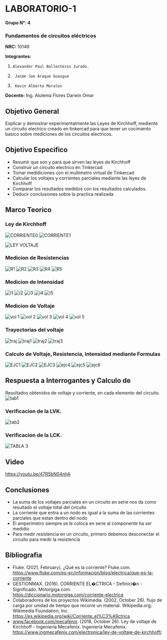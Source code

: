 # LABORATORIO-1
 **Grupo N°: 4**                                    
 
### Fundamentos de circuitos eléctricos  
 
 **NRC:** 10149                 
 
 **Integrantes:**

1.     Alexander Paul Ballesteros Jurado.
2.      Jaime Joe Araque Guasgua
3.      Kevin Alberto Morales

**Docente:** Ing. Alulema Flores Darwin Omar


## Objetivo General

Explicar y demostrar experimentalmente las Leyes de Kirchhoff, mediente un circuito electrico creado en tinkercad para que tener un cocimiento basico sobre mediciones de los circuitos electricos.

## Objetivo Especifico
* Resumir que son y para que sirven las leyes de Kirchhoff
* Construir un circuito electrico en Tinkercad
* Tomar medidiciones con el multimetro virtual de Tinkercad
* Calcular los voltajes y corrientes parciales mediante las leyes de Kirchhoff
* Comparar los resultados medidos con los resultados calculados.
* Deducir conclusiones sobre la practica realizada

## Marco Teorico

### Ley de Kirchhoff

![CORRIENTE0](https://user-images.githubusercontent.com/93928146/141392549-abf7337b-f047-4e1c-b16e-fa928e75a58f.PNG)
![CORRIENTE1](https://user-images.githubusercontent.com/93928146/141392548-2501e50a-cec0-459b-85b9-dba0a68133d4.PNG)


![LEY VOLTAJE](https://user-images.githubusercontent.com/93951775/141382801-cd85009c-65e2-47bd-a484-10c4ce36dd8c.png)



### Medicion de Resistencias

![R1](https://user-images.githubusercontent.com/93928146/141375859-26de3b2f-7343-438b-82c4-c3a76e95e730.PNG)
![R2](https://user-images.githubusercontent.com/93928146/141375860-e8e4034e-93f3-48f7-b0f7-829077def440.PNG)
![R3](https://user-images.githubusercontent.com/93928146/141375861-8f12469f-ed15-4160-aa9d-e731e92eef15.PNG)
![R4](https://user-images.githubusercontent.com/93928146/141375855-eb975c9b-5ee8-4303-8ee3-936494cee017.PNG)
![R5](https://user-images.githubusercontent.com/93928146/141375857-08ec6456-e02c-4fcb-9b95-ff978ba47c13.PNG)

### Medicion de Intensidad

![i1](https://user-images.githubusercontent.com/93224166/141375581-7411e232-39ea-42c8-b006-ef16f1635cd3.png)
![i2](https://user-images.githubusercontent.com/93224166/141382599-beb9714c-c5e7-479c-b04e-3aa53350978f.png)
![i3](https://user-images.githubusercontent.com/93224166/141375583-a016c03f-31be-4ed1-a26d-90593986a033.png)
![i4](https://user-images.githubusercontent.com/93224166/141375577-a60d4968-5f6b-4a35-95da-3562d71756ce.png)
![i5](https://user-images.githubusercontent.com/93224166/141375580-50407674-f22e-4f84-b492-623e0b14216a.png)


### Medicion de Voltaje

![vol 1](https://user-images.githubusercontent.com/93951775/141375791-ab352cda-2b63-40bb-a235-ed08519416d3.JPG)
![vol 2](https://user-images.githubusercontent.com/93951775/141375780-48f83f07-50a1-4a9a-acce-a90bb2c7c3b8.JPG)
![vol 3](https://user-images.githubusercontent.com/93951775/141375798-1ac4a091-c2dc-44c5-800b-fceb2663f761.JPG)
![vol 4](https://user-images.githubusercontent.com/93951775/141375795-c189472c-9b45-4477-bf99-1e72e2b4ea21.JPG)
![vol 5](https://user-images.githubusercontent.com/93951775/141375794-f35600f3-a217-42a6-8cdc-fe8cc7c0b5d9.JPG)


### Trayectorias del voltaje

![traj](https://user-images.githubusercontent.com/93224166/141406937-6f4706a9-70d9-4274-a9d2-35cf421a830f.png)
![traj1](https://user-images.githubusercontent.com/93224166/141406939-9b4c1eee-a891-4eb5-9595-ec5390f02c02.png)
![traj2](https://user-images.githubusercontent.com/93224166/141406929-44cc243d-6998-4182-874f-617ed063ee5d.png)
![traj3](https://user-images.githubusercontent.com/93224166/141406936-ee641925-229f-405a-a6d0-526cdf99856d.png)



### Calculo de Voltaje, Resistencia, Intensidad mediante Formulas 

![EJC1](https://user-images.githubusercontent.com/93928146/141392047-0e29e212-ba1d-48a7-b19e-3e89fb7a4225.PNG)
![EJC2](https://user-images.githubusercontent.com/93928146/141392048-7bfe13f4-21cc-4f15-88fb-4e98d21789e9.PNG)
![EJC3](https://user-images.githubusercontent.com/93928146/141392050-93296443-6882-47a4-8c85-f91b2797cd1d.PNG)
![ejc4](https://user-images.githubusercontent.com/93224166/141396443-a9a9e0ca-eaba-47e1-b886-7352a6dcc19b.png)
![ejc5](https://user-images.githubusercontent.com/93224166/141396438-875ddf7f-30df-489e-aa6e-bba6ae8f07ac.png)
![ejc6](https://user-images.githubusercontent.com/93224166/141396442-a4e81263-9a31-48e6-a2e0-51cd311100a3.png)



## Respuesta a Interrogantes y Calculo de 

Resultados obtenidos de voltaje y corriente, en cada elemento del circuito.
![tab1](https://user-images.githubusercontent.com/93224166/141479610-62aa8040-5844-4e00-8ec4-8b0004c101f2.png)

### Verificacion de la LVK.

![tab2](https://user-images.githubusercontent.com/93224166/141408469-028655bd-fffa-42a1-8559-47f911b99f60.png)

### Verificacion de la LCK.

![TABLA 3](https://user-images.githubusercontent.com/93951775/141402516-1cdd8c9c-d731-45b3-a8fd-dc3158ffd729.JPG)

## Video

https://youtu.be/47R5bN04nhA

## Conclusiones
* La suma de los voltajes parciales en un circuito en serie nos da como resultado el voltaje total del circuito
* La corriente que entra a un nodo es igual a la suma de las corrientes parciales que estan dentro del nodo
* El amperimetro siempre se le coloca en serie al componente ha ser medidio
* Para medir resistencia en un circuito, primero debemos desconectar el circuito para medir la resistencia

## Bibliografia

* Fluke. (2021, February). ¿Qué es la corriente? Fluke.com. https://www.fluke.com/es-ec/informacion/blog/electrica/que-es-la-corriente
* GESTIONMAX. (2016). CORRIENTE EL�CTRICA - Definici�n - Significado. Motorgiga.com. https://diccionario.motorgiga.com/corriente-electrica
* Colaboradores de los proyectos Wikimedia. (2002, October 26). flujo de carga por unidad de tiempo que recorre un material. Wikipedia.org; Wikimedia Foundation, Inc. https://es.wikipedia.org/wiki/Corriente_el%C3%A9ctrica
* www.facebook.com/mecafenix. (2018, October 26). Ley de voltaje de Kirchhoff - Ingeniería Mecafenix. Ingeniería Mecafenix. https://www.ingmecafenix.com/electronica/ley-de-voltaje-de-kirchhoff/

‌
